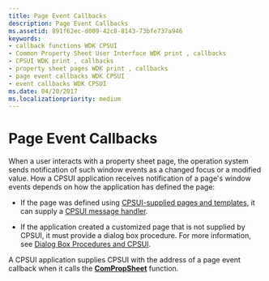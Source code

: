 ```yaml
---
title: Page Event Callbacks
description: Page Event Callbacks
ms.assetid: 891f62ec-d009-42c8-8143-73bfe737a946
keywords:
- callback functions WDK CPSUI
- Common Property Sheet User Interface WDK print , callbacks
- CPSUI WDK print , callbacks
- property sheet pages WDK print , callbacks
- page event callbacks WDK CPSUI
- event callbacks WDK CPSUI
ms.date: 04/20/2017
ms.localizationpriority: medium
---
```


# Page Event Callbacks





When a user interacts with a property sheet page, the operation system sends notification of such window events as a changed focus or a modified value. How a CPSUI application receives notification of a page's window events depends on how the application has defined the page:

-   If the page was defined using [CPSUI-supplied pages and templates](cpsui-supplied-pages-and-templates.md), it can supply a [CPSUI message handler](cpsui-message-handler.md).

-   If the application created a customized page that is not supplied by CPSUI, it must provide a dialog box procedure. For more information, see [Dialog Box Procedures and CPSUI](dialog-box-procedures-and-cpsui.md).

A CPSUI application supplies CPSUI with the address of a page event callback when it calls the [**ComPropSheet**](/windows-hardware/drivers/ddi/compstui/nc-compstui-pfncompropsheet) function.

 


